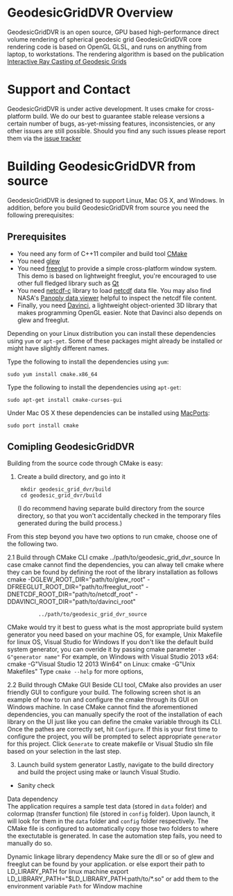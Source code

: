 # GeodesicGridDVR Overview
GeodesicGridDVR is an open source, GPU based high-performance direct volume rendering of spherical geodesic grid
GeodesicGridDVR core rendering code is based on OpenGL GLSL, and runs on anything from laptop, to workstations.
The rendering algorithm is based on the publication [Interactive Ray Casting of Geodesic Grids](http://vis.cs.ucdavis.edu/~jrxie/img/pub/2013.Interactive.Ray.Casting.of.Geodesic.Grids.pdf)

# Support and Contact
GeodesicGridDVR is under active development. It uses cmake for cross-platform build. We do our best to guarantee stable release versions a certain number of bugs, as-yet-missing features, inconsistencies, or any other issues are still possible.
Should you find any such issues please report them via the [issue tracker](https://github.com/stonexjr/geodesic_grid_dvr/issues)

# Building GeodesicGridDVR from source
GeodesicGridDVR is designed to support Linux, Mac OS X, and Windows. In addition, before you build GeodesicGridDVR from source you need the following prerequisites:

## Prerequisites
* You need any form of C++11 compiler and build tool [CMake](https://cmake.org/download/)
* You need [glew](http://glew.sourceforge.net/)
* You need [freeglut](http://freeglut.sourceforge.net/) to provide a simple cross-platform window system.
This demo is based on lightweight freeglut, you're encouraged to use other full fledged library such as [Qt](https://www1.qt.io/download/)
* You need [netcdf-c](https://www.unidata.ucar.edu/downloads/netcdf/index.jsp) library to load [netcdf](http://www.unidata.ucar.edu/software/netcdf/docs/netcdf_introduction.html) data file.
You may also find NASA's [Panoply data viewer](https://www.giss.nasa.gov/tools/panoply/) helpful to inspect the netcdf file content.
* Finally, you need [Davinci](https://github.com/stonexjr/davinci), a lightweight object-oriented 3D library that makes programming OpenGL easier.
Note that Davinci also depends on glew and freeglut.

Depending on your Linux distribution you can install these dependencies
using `yum` or `apt-get`. Some of these packages might already be
installed or might have slightly different names.

Type the following to install the dependencies using `yum`:

    sudo yum install cmake.x86_64

Type the following to install the dependencies using `apt-get`:

    sudo apt-get install cmake-curses-gui

Under Mac OS X these dependencies can be installed using
[MacPorts](http://www.macports.org/):

    sudo port install cmake

## Comipling GeodesicGridDVR
Building from the source code through CMake is easy:

1. Create a build directory, and go into it

        mkdir geodesic_grid_dvr/build
        cd geodesic_grid_dvr/build

    (I do recommend having separate build directory from the source directory, so that you won't accidentally checked in the temporary files generated during the build process.)

From this step beyond you have two options to run cmake, choose one of the following two.

2.1 Build through CMake CLI
        cmake ../path/to/geodesic_grid_dvr_source
In case cmake cannot find the dependencies, you can alway tell cmake where they can be found by defining the root of the library installation as follows
        cmake -DGLEW_ROOT_DIR="path/to/glew_root" 
              -DFREEGLUT_ROOT_DIR="path/to/freeglut_root" 
              -DNETCDF_ROOT_DIR="path/to/netcdf_root"
              -DDAVINCI_ROOT_DIR="path/to/davinci_root"

              ../path/to/geodesic_grid_dvr_source

CMake would try it best to guess what is the most appropriate build system generator you need based on your machine OS, for example, Unix Makefile for linux OS, Visual Studio for Windows
If you don't like the default build system generator, you can overide it by passing cmake parameter `-G"generator name"`
For example, on Windows with Visual Studio 2013 x64:
       cmake -G"Visual Studio 12 2013 Win64"
on Linux:
       cmake -G"Unix Makefiles"
Type `cmake --help` for more options, 

2.2 Build through CMake GUI
Beside CLI tool, CMake also provides an user friendly GUI to configure your build.
The following screen shot is an example of how to run and configure the cmake through its GUI on Windows machine.
In case CMake cannot find the aforementioned dependencies, you can manually specify the root of the installation of each library on the UI just like you can define the cmake variable through its CLI.
Once the pathes are correctly set, hit `Configure`. If this is your first time to configure the project, you will be prompted to select appropriate `generator` for this project.
Click `Generate` to create makefile or Visual Studio sln file based on your selection in the last step.


3. Launch build system generator
Lastly, navigate to the build directory and build the project using
    make
or launch Visual Studio.

* Sanity check

Data dependency  
The application requires a sample test data (stored in `data` folder) and colormap (transfer function) file (stored in `config` folder).
Upon launch, it will look for them in the `data` folder and `config` folder respectively.
The CMake file is configured to automatically copy those two folders to where the exectutable is generated.
In case the automation step fails, you need to manually do so.

Dynamic linkage library dependency
Make sure the dll or so of glew and freeglut can be found by your application.
or else export their path to LD_LIRARY_PATH for linux machine
    export LD_LIBRARY_PATH="$LD_LIBRARY_PATH:path/to/*.so"
or add them to the environment variable `Path` for Window machine



